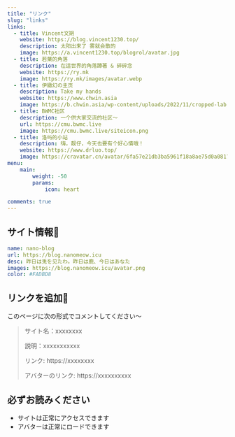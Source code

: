 ```yaml
---
title: "リンク"
slug: "links"
links:
  - title: Vincent文朔
    website: https://blog.vincent1230.top/
    description: 太阳出来了 雾就会散的
    image: https://a.vincent1230.top/blogrol/avatar.jpg
  - title: 若葉的角落
    description: 在這世界的角落蹲著 & 碎碎念
    website: https://ry.mk
    image: https://ry.mk/images/avatar.webp
  - title: 伊緻幻の主页
    description: Take my hands
    website: https://www.chwin.asia
    image: https://b.chwin.asia/wp-content/uploads/2022/11/cropped-lab.magiconch.com90s-time-machine-1667800846069.jpg
  - title: BWMC社区
    description: 一个供大家交流的社区～
    url: https://cmu.bwmc.live
    image: https://cmu.bwmc.live/siteicon.png
  - title: 洛屿的小站 
    description: 嗨，靓仔，今天也要有个好心情哦！
    website: https://www.drluo.top/
    image: https://cravatar.cn/avatar/6fa57e21db3ba5961f18a8ae75d0a081?s=100
menu:
    main:
        weight: -50
        params:
            icon: heart

comments: true
---
```

## サイト情報📄
```yaml
name: nano-blog
url: https://blog.nanomeow.icu
desc: 昨日は兎を见たわ。昨日は鹿、今日はあなた
images: https://blog.nanomeow.icu/avatar.png
color: #FADBD8
```
## リンクを追加🔗
このページに次の形式でコメントしてください～
>サイト名：xxxxxxxx
>
>説明：xxxxxxxxxxx
>
>リンク: https://xxxxxxxx
>
>アバターのリンク: https://xxxxxxxxxx
## 必ずお読みください
- サイトは正常にアクセスできます
- アバターは正常にロードできます